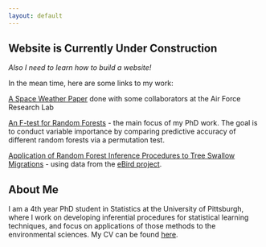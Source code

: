 ```yaml
---
layout: default
---
```


## Website is Currently Under Construction 
_Also I need to learn how to build a website!_

In the mean time, here are some links to my work:

[A Space Weather Paper](https://agupubs.onlinelibrary.wiley.com/doi/pdf/10.1029/2017SW001788?casa_token=j01gjgwkJA8AAAAA%3AVJbBuH5_GPeTk7iV3Q1MYFJZC3jvcf5GuE2uB_-n2-lMYKpHN_1maMoxY8pn761VzLI_3h16n5hQxg&) done with some collaborators at the Air Force Research Lab

[An F-test for Random Forests](https://arxiv.org/pdf/1904.07830.pdf) - the main focus of my PhD work. The goal is to conduct variable importance by comparing predictive accuracy of different random forests via a permutation test.

[Application of Random Forest Inference Procedures to Tree Swallow Migrations](https://arxiv.org/pdf/1710.09793.pdf) - using data from the [eBird project](https://ebird.org/home). 


## About Me

I am a 4th year PhD student in Statistics at the University of Pittsburgh, where I work on developing inferential procedures for statistical learning techniques, and focus on applications of those methods to the environmental sciences. My CV can be found [here](Tim_Coleman_CV_Summer2019.pdf).
